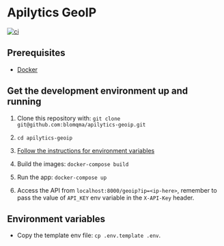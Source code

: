 # Apilytics GeoIP

[![ci](https://github.com/blomqma/apilytics-geoip/actions/workflows/ci.yml/badge.svg)](https://github.com/blomqma/apilytics-geoip/actions)

## Prerequisites

- [Docker](https://www.docker.com)

## Get the development environment up and running

1. Clone this repository with: `git clone git@github.com:blomqma/apilytics-geoip.git`

2. `cd apilytics-geoip`

3. [Follow the instructions for environment variables](#environment-variables)

4. Build the images: `docker-compose build`

5. Run the app: `docker-compose up`

6. Access the API from `localhost:8000/geoip?ip=<ip-here>`, remember to pass the value of `API_KEY` env variable in the `X-API-Key` header.

## Environment variables

- Copy the template env file: `cp .env.template .env`.
